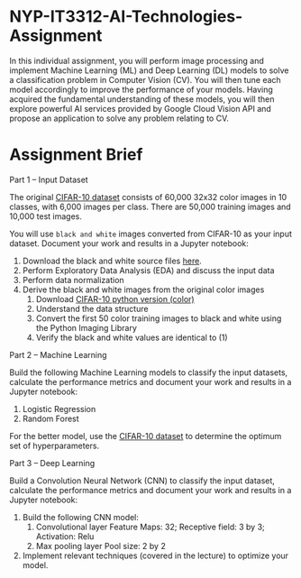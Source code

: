# NYP-IT3312-AI-Technologies-Assignment
In this individual assignment, you will perform image processing and implement Machine
Learning (ML) and Deep Learning (DL) models to solve a classification problem in Computer
Vision (CV). You will then tune each model accordingly to improve the performance of your
models. Having acquired the fundamental understanding of these models, you will then explore
powerful AI services provided by Google Cloud Vision API and propose an application to solve
any problem relating to CV.

# Assignment Brief

Part 1 – Input Dataset

The original [CIFAR-10 dataset](https://www.cs.toronto.edu/~kriz/cifar.html) consists of 60,000 32x32 color images in 10 classes, with 6,000
images per class. There are 50,000 training images and 10,000 test images.

You will use `black and white` images converted from CIFAR-10 as your input dataset. Document
your work and results in a Jupyter notebook:
1. Download the black and white source files [here](https://drive.google.com/drive/folders/1Df7euj71zGxIlpCM8DXmYvhu3dptkw9L).
2. Perform Exploratory Data Analysis (EDA) and discuss the input data
3. Perform data normalization
4. Derive the black and white images from the original color images
    1. Download [CIFAR-10 python version (color)](https://www.cs.toronto.edu/%7Ekriz/cifar-10-python.tar.gz)
    2. Understand the data structure
    3. Convert the first 50 color training images to black and white using the Python Imaging Library
    4. Verify the black and white values are identical to (1)


Part 2 – Machine Learning

Build the following Machine Learning models to classify the input datasets, calculate the performance metrics and document your work and results in a Jupyter notebook:
1. Logistic Regression
2. Random Forest

For the better model, use the [CIFAR-10 dataset](https://scikit-learn.org/stable/modules/generated/sklearn.model_selection.GridSearchCV.html) to determine the optimum set of hyperparameters.


Part 3 – Deep Learning

Build a Convolution Neural Network (CNN) to classify the input dataset, calculate the performance metrics and document your work and results in a Jupyter notebook:
1. Build the following CNN model:
    1. Convolutional layer
        Feature Maps: 32; Receptive field: 3 by 3; Activation: Relu
    2. Max pooling layer
    Pool size: 2 by 2
2. Implement relevant techniques (covered in the lecture) to optimize your model.
